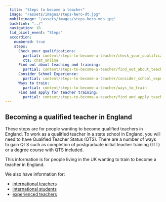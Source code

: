 ```yaml
---
  title: "Steps to become a teacher"
  image: "/assets/images/steps-hero-dt.jpg"
  mobileimage: "/assets/images/steps-hero-mob.jpg"
  backlink: "../"
  navigation: 10
  lid_pixel_event: "Steps"
  accordion:
    numbered: true
    steps:
      Check your qualifications:
        partial: content/steps-to-become-a-teacher/check_your_qualifications
        cta: chat_online
      Find out about teaching and training:
        partial: content/steps-to-become-a-teacher/find_out_about_teaching_and_training
      Consider School Experience:
        partial: content/steps-to-become-a-teacher/consider_school_experience
      Ways to train:
        partial: content/steps-to-become-a-teacher/ways_to_train
      Find and apply for teacher training:
        partial: content/steps-to-become-a-teacher/find_and_apply_teacher_training
---
```

## Becoming a qualified teacher in England

These steps are for people wanting to become qualified teachers in England.
To work as a qualified teacher in a state school in England, you will need to
have Qualified Teacher Status (QTS). There are a number of ways to gain QTS
such as completion of postgraduate initial teacher training (ITT) or a degree
course with QTS included.

This information is for people living in the UK wanting to train to become a teacher in England.

We also have information for:

* [international teachers](/international-teachers)
* [international students](/international-students)
* [experienced teachers](/experienced-teachers)
